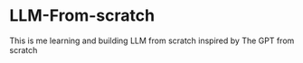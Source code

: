 # LLM-From-scratch
This is me learning and building LLM from scratch inspired by The GPT from scratch
